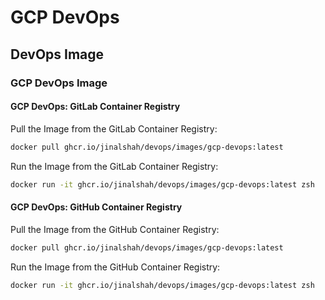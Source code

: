 # GCP DevOps

## DevOps Image

### GCP DevOps Image

#### GCP DevOps: GitLab Container Registry

Pull the Image from the GitLab Container Registry:

```bash
docker pull ghcr.io/jinalshah/devops/images/gcp-devops:latest
```

Run the Image from the GitLab Container Registry:

```bash
docker run -it ghcr.io/jinalshah/devops/images/gcp-devops:latest zsh
```

#### GCP DevOps: GitHub Container Registry

Pull the Image from the GitHub Container Registry:

```bash
docker pull ghcr.io/jinalshah/devops/images/gcp-devops:latest
```

Run the Image from the GitHub Container Registry:

```bash
docker run -it ghcr.io/jinalshah/devops/images/gcp-devops:latest zsh
```
